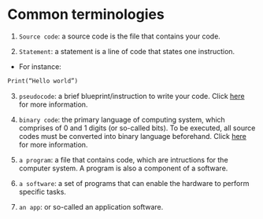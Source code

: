 # Common terminologies

1.	`Source code`: a source code is the file that contains your code.

2.	`Statement`: a statement is a line of code that states one instruction.
-	For instance:
```python
Print(“Hello world”)
```

3. `pseudocode`: a brief blueprint/instruction to write your code.
Click [here](https://github.com/DNMC2513/Nontechies-DataScienceLexicon/blob/main/Pseudocode.md) for more information.

4. `binary code`: the primary language of computing system, which comprises of 0 and 1 digits (or so-called bits). To be executed, all source codes must be converted into binary language beforehand.
Click [here](https://www.youtube.com/watch?v=1GSjbWt0c9M) for more information.

5. `a program`: a file that contains code, which are intructions for the computer system. A program is also a component of a software.

6. `a software`: a set of programs that can enable the hardware to perform specific tasks.

7. `an app`: or so-called an application software.



